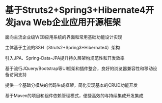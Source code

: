 # 基于Struts2+Spring3+Hibernate4开发java Web企业应用开源框架

面向主流企业级WEB应用系统的界面和常用基础功能设计实现

主体基于主流的SSH（Struts2+Spring3+Hibernate4）架构

引入JPA、Spring-Data-JPA提升持久层架构规范性和开发效率

基于流行JQuery/Bootstrap等UI框架和插件整合，良好的浏览器兼容性和移动设备访问支持

提供一个基础分模块的代码生成框架，简化实现基本的CRUD功能开发

基于Maven的项目和组件依赖管理模式，便捷高效的与持续集成开发集成